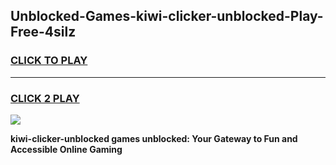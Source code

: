 
## Unblocked-Games-kiwi-clicker-unblocked-Play-Free-4silz
<h3>
<a href="https://premium76.site?title=kiwi-clicker-unblocked&ref=20M">CLICK TO PLAY</a></h3>
<hr>

<h3>
<a href="https://premium76.site?title=kiwi-clicker-unblocked&ref=20M">CLICK 2 PLAY</a>
  
</h3>

<a href="https://premium76.site?title=kiwi-clicker-unblocked&ref=19M"><img src="https://clearcache.store/games.png"></a>


**kiwi-clicker-unblocked games unblocked: Your Gateway to Fun and Accessible Online Gaming**
